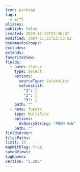 ```yaml
---
icon: package
tags:
  - ⚙️/🗂️
aliases: 
publish: false
created: 2024-11-23T22:40:37
modified: 2024-11-23T22:53:52
bookmarksGroups: 
excludes: 
extends: 
favoriteView: 
fields:
  - name: status
    type: Select
    options:
      sourceType: ValuesList
      valuesList:
        "1": 🌱
        "2": 🌿️
        "3": 🌲
    path: ""
  - name: fuente
    type: MultiFile
    options:
      dvQueryString: "FROM #📥"
    path: ""
fieldsOrder: 
filesPaths: 
limit: 25
mapWithTag: true
savedViews: 
tagNames: 
version: "2.205"
---
```

